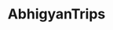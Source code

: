 ---
title: AbhigyanTrips
github: https://github.com/AbhigyanTrips
mode: dark
transition: 1s
score: 72.4
archetype:
- Little Bit of Everything
---